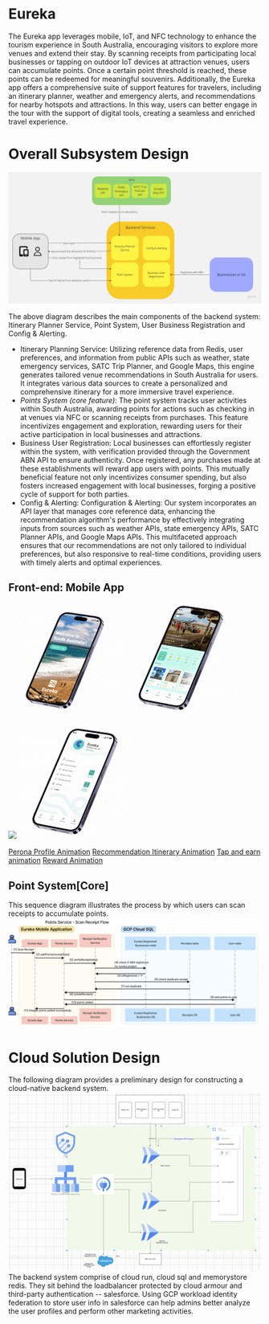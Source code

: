 # Eureka
The Eureka app leverages mobile, IoT, and NFC technology to enhance the tourism experience in South Australia, encouraging visitors to explore more venues and extend their stay. By scanning receipts from participating local businesses or tapping on outdoor IoT devices at attraction venues, users can accumulate points. Once a certain point threshold is reached, these points can be redeemed for meaningful souvenirs. Additionally, the Eureka app offers a comprehensive suite of support features for travelers, including an itinerary planner, weather and emergency alerts, and recommendations for nearby hotspots and attractions. In this way, users can better engage in the tour with the support of digital tools, creating a seamless and enriched travel experience.

# Overall Subsystem Design

![subsystem design](https://github.com/Stanford-Peng/eureka/blob/main/pictures/subsystem-design.jpg?raw=true)

The above diagram describes the main components of the backend system: Itinerary Planner Service, Point System, User Business Registration and Config & Alerting.

- Itinerary Planning Service: Utilizing reference data from Redis, user preferences, and information from public APIs such as weather, state emergency services, SATC Trip Planner, and Google Maps, this engine generates tailored venue recommendations in South Australia for users. It integrates various data sources to create a personalized and comprehensive itinerary for a more immersive travel experience.
- *Points System (core feature)*: The point system tracks user activities within South Australia, awarding points for actions such as checking in at venues via NFC or scanning receipts from purchases. This feature incentivizes engagement and exploration, rewarding users for their active participation in local businesses and attractions.
- Business User Registration: Local businesses can effortlessly register within the system, with verification provided through the Government ABN API to ensure authenticity. Once registered, any purchases made at these establishments will reward app users with points. This mutually beneficial feature not only incentivizes consumer spending, but also fosters increased engagement with local businesses, forging a positive cycle of support for both parties.
- Config & Alerting: Configuration & Alerting: Our system incorporates an API layer that manages core reference data, enhancing the recommendation algorithm's performance by effectively integrating inputs from sources such as weather APIs, state emergency APIs, SATC Planner APIs, and Google Maps APIs. This multifaceted approach ensures that our recommendations are not only tailored to individual preferences, but also responsive to real-time conditions, providing users with timely alerts and optimal experiences.


## Front-end: Mobile App

<p float="left">
      <img src="https://github.com/Stanford-Peng/eureka/blob/main/pictures/Persona%20Profile%20animation.gif?raw=true" width="45%"/>
      <img src="https://github.com/Stanford-Peng/eureka/blob/main/pictures/Recommendation%20and%20Itenerary%20animation.gif?raw=true" width="45%"/>
</p>

<p float="left">
      <img src="https://github.com/Stanford-Peng/eureka/assets/38175724/ad5ca79a-ed92-4363-8fed-146826bd7340" width="45%"/>
      <img src="https://github.com/Stanford-Peng/eureka/blob/main/pictures/reward%20animation.gif?raw=true" width="45%"/>
</p>


[Perona Profile Animation](https://github.com/Stanford-Peng/eureka/blob/main/pictures/Persona%20Profile%20animation.gif?raw=true)
[Recommendation Itinerary Animation](https://github.com/Stanford-Peng/eureka/blob/main/pictures/Recommendation%20and%20Itenerary%20animation.gif?raw=true)
[Tap and earn animation](https://github.com/Stanford-Peng/eureka/assets/38175724/ad5ca79a-ed92-4363-8fed-146826bd7340)
[Reward Animation](https://github.com/Stanford-Peng/eureka/blob/main/pictures/reward%20animation.gif?raw=true)




## Point System[Core]
This sequence diagram illustrates the process by which users can scan receipts to accumulate points.
![subsystem design](https://github.com/Stanford-Peng/eureka/blob/main/pictures/PointSystem.png?raw=true)

# Cloud Solution Design
The following diagram provides a preliminary design for constructing a cloud-native backend system.
![Cloud Solution Design](https://github.com/Stanford-Peng/eureka/blob/main/pictures/eureka.drawio.png?raw=true)
The backend system comprise of cloud run, cloud sql and memorystore redis. They sit behind the loadbalancer protected by cloud armour and third-party authentication -- salesforce.
Using GCP workload identity federation to store user info in salesforce can help admins better analyze the user profiles and perform other marketing activities.

